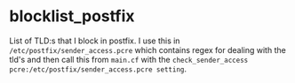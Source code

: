 # blocklist_postfix
List of TLD:s that I block in postfix. I use this in ```/etc/postfix/sender_access.pcre``` which contains regex for dealing with the tld's and then call this from ```main.cf``` with the ```check_sender_access pcre:/etc/postfix/sender_access.pcre setting```. 
